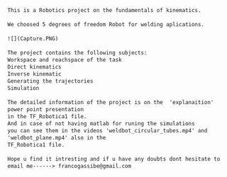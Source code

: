      
    This is a Robotics project on the fundamentals of kinematics. 

    We choosed 5 degrees of freedom Robot for welding aplications.
    
    ![](Capture.PNG)

    The project contains the following subjects:
    Workspace and reachspace of the task
    Direct kinematics
    Inverse kinematic
    Generating the trajectories
    Simulation
     
    The detailed information of the project is on the  'explanaition'  power point presentation
    in the TF_Robotica1 file.
    And in case of not having matlab for runing the simulations 
    you can see them in the videos 'weldbot_circular_tubes.mp4' and  'weldbot_plane.mp4' also in the 
    TF_Robotica1 file.
    
    Hope u find it intresting and if u have any doubts dont hesitate to email me------> francogassibe@gmail.com
